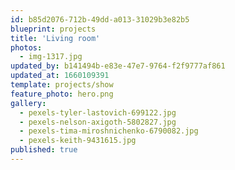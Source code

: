 ```yaml
---
id: b85d2076-712b-49dd-a013-31029b3e82b5
blueprint: projects
title: 'Living room'
photos:
  - img-1317.jpg
updated_by: b141494b-e83e-47e7-9764-f2f9777af861
updated_at: 1660109391
template: projects/show
feature_photo: hero.png
gallery:
  - pexels-tyler-lastovich-699122.jpg
  - pexels-nelson-axigoth-5802827.jpg
  - pexels-tima-miroshnichenko-6790082.jpg
  - pexels-keith-9431615.jpg
published: true
---
```

